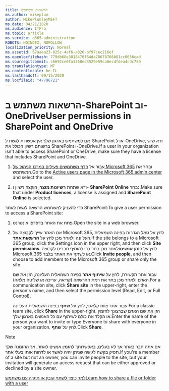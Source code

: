 ```yaml
---
title: הרשאות משתמש
ms.author: mikeplum
author: MikePlumleyMSFT
ms.date: 04/21/2020
ms.audience: ITPro
ms.topic: article
ms.service: o365-administration
ROBOTS: NOINDEX, NOFOLLOW
localization_priority: Normal
ms.assetid: 67aaea23-025c-4af6-a826-bf97cec216ef
ms.openlocfilehash: 779db68e3018476f64da78678766b81cc0656cad
ms.sourcegitcommit: c6692ce0fa1358ec3529e59ca0ecdfdea4cdc759
ms.translationtype: MT
ms.contentlocale: he-IL
ms.lasthandoff: 09/15/2020
ms.locfileid: "47796721"
---
```

# <a name="user-permissions-in-sharepoint-and-onedrive"></a><span data-ttu-id="82498-102">הרשאות משתמש ב-SharePoint וב-OneDrive</span><span class="sxs-lookup"><span data-stu-id="82498-102">User permissions in SharePoint and OneDrive</span></span>

<span data-ttu-id="82498-103">אם למשתמש בארגון שלך אין אפשרות לגשת ל-SharePoint או ל-OneDrive, ודא שיש ברשותם רשיון הכולל את SharePoint ו-OneDrive.</span><span class="sxs-lookup"><span data-stu-id="82498-103">If a user in your organization isn't able to access SharePoint or OneDrive, make sure they have a license that includes SharePoint and OneDrive.</span></span> 
  
1. <span data-ttu-id="82498-104">עבור אל [הדף משתמשים פעילים במרכז הניהול של Microsoft 365](https://portal.office.com/adminportal/home#/users) ובחר את המשתמש.</span><span class="sxs-lookup"><span data-stu-id="82498-104">Go to the [Active users page in the Microsoft 365 admin center](https://portal.office.com/adminportal/home#/users) and select the user.</span></span> 
    
2. <span data-ttu-id="82498-105">ודא שתחת **רשיונות מוצר**, הוקצה רשיון ו- **SharePoint Online** נבחר.</span><span class="sxs-lookup"><span data-stu-id="82498-105">Make sure that under **Product licenses**, a license is assigned and **SharePoint Online** is selected.</span></span> 
    
 <span data-ttu-id="82498-106">כדי להעניק למשתמש הרשאה לגשת לאתר SharePoint:</span><span class="sxs-lookup"><span data-stu-id="82498-106">To give a user permission to access a SharePoint site:</span></span> 
  
1. <span data-ttu-id="82498-107">פתח את האתר בדפדפן אינטרנט.</span><span class="sxs-lookup"><span data-stu-id="82498-107">Open the site in a web browser.</span></span>
    
2. <span data-ttu-id="82498-108">אם האתר שייך לקבוצה של Microsoft 365, לחץ על סמל הגדרות בפינה השמאלית העליונה ולאחר מכן לחץ על **הרשאות אתר**.</span><span class="sxs-lookup"><span data-stu-id="82498-108">If the site belongs to a Microsoft 365 group, click the Settings icon in the upper right, and then click **Site permissions**.</span></span> <span data-ttu-id="82498-109">לחץ על הזמן **אנשים**ולאחר מכן בחר כדי להוסיף חברים לקבוצה Microsoft 365 או לשתף את האתר בלבד.</span><span class="sxs-lookup"><span data-stu-id="82498-109">Click **Invite people**, and then choose to add members to the Microsoft 365 group or share only the site.</span></span> 
    
    <span data-ttu-id="82498-110">עבור אתר תקשורת, לחץ על **שיתוף אתר** בפינה השמאלית העליונה, הזן את שם האדם ולאחר מכן בחר את רמת ההרשאה (קריאה, עריכה או שליטה מלאה).</span><span class="sxs-lookup"><span data-stu-id="82498-110">For a communication site, click **Share site** in the upper-right, enter the person's name, and then select the permission level (Read, Edit, or Full Control).</span></span> 
    
    <span data-ttu-id="82498-111">עבור אתר צוות קלאסי, לחץ על **שתף** בפינה השמאלית העליונה.</span><span class="sxs-lookup"><span data-stu-id="82498-111">For a classic team site, click **Share** in the upper-right.</span></span> <span data-ttu-id="82498-112">הזן את שם האדם שברצונך להזמין או הקלד את כולם לשיתוף עם כל האנשים בארגון שלך.</span><span class="sxs-lookup"><span data-stu-id="82498-112">Enter the name of the person you want to invite or type Everyone to share with everyone in your organization.</span></span> <span data-ttu-id="82498-113">לחץ על **שתף**.</span><span class="sxs-lookup"><span data-stu-id="82498-113">Click **Share**.</span></span>
    
> [!NOTE]
> <span data-ttu-id="82498-114">אם אתה חבר באתר אך לא בעלים, באפשרותך להזמין אנשים לאתר, אך ההזמנה שלך תפיק בקשה לגישה שניתן יהיה לאשר או לדחות אותו בעלי אתר.</span><span class="sxs-lookup"><span data-stu-id="82498-114">If you're a member of a site but not an owner, you can invite people to the site, but your invitation will generate an access request that can be either approved or declined by a site owner.</span></span> 
  
[<span data-ttu-id="82498-115">למד כיצד לשתף קובץ או תיקיה עם משתמש</span><span class="sxs-lookup"><span data-stu-id="82498-115">Learn how to share a file or folder with a user</span></span>](https://go.microsoft.com/fwlink/?linkid=533408)
  

